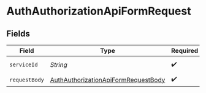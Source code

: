 # AuthAuthorizationApiFormRequest


## Fields

| Field                                                                                                 | Type                                                                                                  | Required                                                                                              | Description                                                                                           |
| ----------------------------------------------------------------------------------------------------- | ----------------------------------------------------------------------------------------------------- | ----------------------------------------------------------------------------------------------------- | ----------------------------------------------------------------------------------------------------- |
| `serviceId`                                                                                           | *String*                                                                                              | :heavy_check_mark:                                                                                    | A service ID.                                                                                         |
| `requestBody`                                                                                         | [AuthAuthorizationApiFormRequestBody](../../models/operations/AuthAuthorizationApiFormRequestBody.md) | :heavy_check_mark:                                                                                    | N/A                                                                                                   |